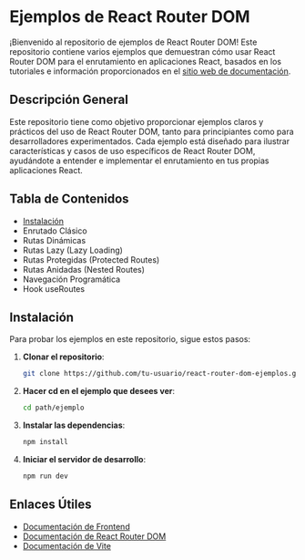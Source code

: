 # Ejemplos de React Router DOM

¡Bienvenido al repositorio de ejemplos de React Router DOM! Este repositorio contiene varios ejemplos que demuestran cómo usar React Router DOM para el enrutamiento en aplicaciones React, basados en los tutoriales e información proporcionados en el [sitio web de documentación](https://documentation-gl.gitbook.io/frontend/vite/enrutado/react-router-dom).

## Descripción General

Este repositorio tiene como objetivo proporcionar ejemplos claros y prácticos del uso de React Router DOM, tanto para principiantes como para desarrolladores experimentados. Cada ejemplo está diseñado para ilustrar características y casos de uso específicos de React Router DOM, ayudándote a entender e implementar el enrutamiento en tus propias aplicaciones React.

## Tabla de Contenidos

- [Instalación](#instalación)
- Enrutado Clásico
- Rutas Dinámicas
- Rutas Lazy (Lazy Loading)
- Rutas Protegidas (Protected Routes)
- Rutas Anidadas (Nested Routes)
- Navegación Programática
- Hook useRoutes

## Instalación

Para probar los ejemplos en este repositorio, sigue estos pasos:

1. **Clonar el repositorio**:

   ```bash
   git clone https://github.com/tu-usuario/react-router-dom-ejemplos.git
   ```

2. **Hacer cd en el ejemplo que desees ver**:

    ```bash
    cd path/ejemplo
    ```

3. **Instalar las dependencias**:

    ```bash
    npm install
    ```

4. **Iniciar el servidor de desarrollo**:

    ```bash
    npm run dev
    ```



## Enlaces Útiles

- [Documentación de Frontend](https://documentation-gl.gitbook.io/frontend/vite/enrutado/react-router-dom)
- [Documentación de React Router DOM](https://reactrouter.com/)
- [Documentación de Vite](https://vitejs.dev/)

